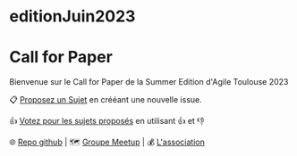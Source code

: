 # editionJuin2023
# Call for Paper

Bienvenue sur le Call for Paper de la Summer Edition d'Agile Toulouse 2023

📋 [Proposez un Sujet](https://github.com/AgileToulouse/editionJuin2023/issues/new?template=cfp.md) en crééant une nouvelle issue.

👍 [Votez pour les sujets proposés](https://github.com/AgileToulouse/editionJuin2023/issues) en utilisant 👍 et 👎

🌐 [Repo github](https://github.com/AgileToulouse/editionJuin2023/)
| 🗺️ [Groupe Meetup](https://www.meetup.com/fr-FR/agile-toulouse/)
| 💰 [L'association](https://agiletoulouse/)
